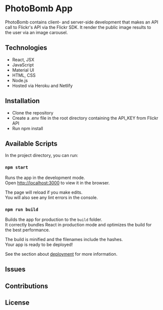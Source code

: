 # PhotoBomb App

PhotoBomb contains client- and server-side development that makes an API call to Flickr's API via the Flickr SDK. It render the public image results to the user via an image carousel.

## Technologies

- React, JSX
- JavaScript
- Material UI
- HTML, CSS
- Node.js
- Hosted via Heroku and Netlify

## Installation

- Clone the repository
- Create a .env file in the root directory containing the API_KEY from Flickr API
- Run npm install

## Available Scripts

In the project directory, you can run:

### `npm start`

Runs the app in the development mode.\
Open [http://localhost:3000](http://localhost:3000) to view it in the browser.

The page will reload if you make edits.\
You will also see any lint errors in the console.

### `npm run build`

Builds the app for production to the `build` folder.\
It correctly bundles React in production mode and optimizes the build for the best performance.

The build is minified and the filenames include the hashes.\
Your app is ready to be deployed!

See the section about [deployment](https://facebook.github.io/create-react-app/docs/deployment) for more information.

## Issues

## Contributions

## License